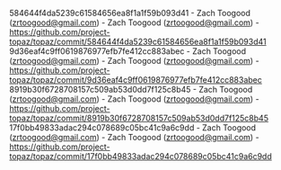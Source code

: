 584644f4da5239c61584656ea8f1a1f59b093d41 - Zach Toogood (zrtoogood@gmail.com) - Zach Toogood (zrtoogood@gmail.com) - https://github.com/project-topaz/topaz/commit/584644f4da5239c61584656ea8f1a1f59b093d41
9d36eaf4c9ff0619876977efb7fe412cc883abec - Zach Toogood (zrtoogood@gmail.com) - Zach Toogood (zrtoogood@gmail.com) - https://github.com/project-topaz/topaz/commit/9d36eaf4c9ff0619876977efb7fe412cc883abec
8919b30f6728708157c509ab53d0dd7f125c8b45 - Zach Toogood (zrtoogood@gmail.com) - Zach Toogood (zrtoogood@gmail.com) - https://github.com/project-topaz/topaz/commit/8919b30f6728708157c509ab53d0dd7f125c8b45
17f0bb49833adac294c078689c05bc41c9a6c9dd - Zach Toogood (zrtoogood@gmail.com) - Zach Toogood (zrtoogood@gmail.com) - https://github.com/project-topaz/topaz/commit/17f0bb49833adac294c078689c05bc41c9a6c9dd
